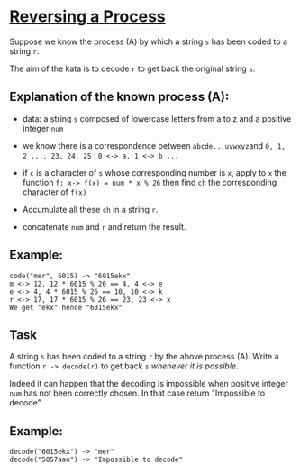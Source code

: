 # [Reversing a Process](https://www.codewars.com/kata/reversing-a-process "https://www.codewars.com/kata/5dad6e5264e25a001918a1fc")

Suppose we know the process (A) by which a string `s` has been coded to a string `r`.

The aim of the kata is to decode `r` to get back the original string `s`.

## Explanation of the known process (A):

- data: a string `s` composed of lowercase letters from a to z and a positive integer `num`
- we know there is a correspondence between `abcde...uvwxyz`and `0, 1, 2 ..., 23, 24, 25` : `0 <-> a, 1 <-> b ...`
- if `c` is a character of `s` whose corresponding number is `x`, apply to `x` the function `f: x-> f(x) = num * x % 26`
then find `ch` the corresponding character of `f(x)`

- Accumulate all these `ch` in a string `r`.
- concatenate `num` and `r` and return the result.

## Example:

```
code("mer", 6015) -> "6015ekx"
m <-> 12, 12 * 6015 % 26 == 4, 4 <-> e
e <-> 4, 4 * 6015 % 26 == 10, 10 <-> k
r <-> 17, 17 * 6015 % 26 == 23, 23 <-> x
We get "ekx" hence "6015ekx"
```

## Task

A string `s` has been coded to a string `r` by the above process (A).
Write a function `r -> decode(r)` to get back `s` *whenever it is possible*.

Indeed it can happen that the decoding is impossible when positive integer `num` has not been correctly chosen. In that case return "Impossible to decode".

## Example:

```
decode("6015ekx") -> "mer"
decode("5057aan") -> "Impossible to decode"
```
